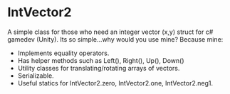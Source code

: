 # IntVector2
A simple class for those who need an integer vector (x,y) struct for c# gamedev (Unity). Its so simple...why would you use mine? Because mine:

 * Implements equality operators.
 * Has helper methods such as Left(), Right(), Up(), Down()
 * Utility classes for translating/rotating arrays of vectors.
 * Serializable.
 * Useful statics for IntVector2.zero, IntVector2.one, IntVector2.neg1.



